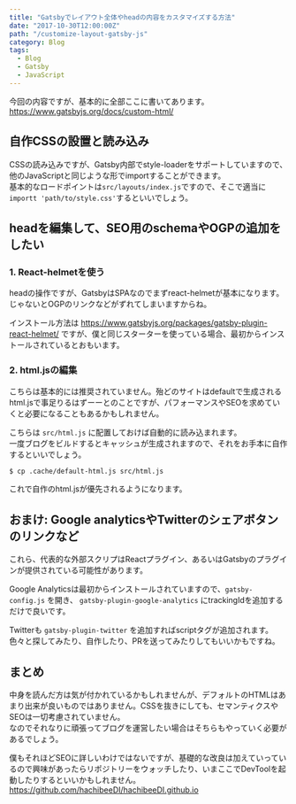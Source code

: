 ```yaml
---
title: "Gatsbyでレイアウト全体やheadの内容をカスタマイズする方法"
date: "2017-10-30T12:00:00Z"
path: "/customize-layout-gatsby-js"
category: Blog
tags:
  - Blog
  - Gatsby
  - JavaScript
---
```


今回の内容ですが、基本的に全部ここに書いてあります。  
https://www.gatsbyjs.org/docs/custom-html/

## 自作CSSの設置と読み込み

CSSの読み込みですが、Gatsby内部でstyle-loaderをサポートしていますので、他のJavaScriptと同じような形でimportすることができます。  
基本的なロードポイントは`src/layouts/index.js`ですので、そこで適当に`importt 'path/to/style.css'`するといいでしょう。


## headを編集して、SEO用のschemaやOGPの追加をしたい

### 1. React-helmetを使う

headの操作ですが、GatsbyはSPAなのでまずreact-helmetが基本になります。じゃないとOGPのリンクなどがずれてしまいますからね。

インストール方法は https://www.gatsbyjs.org/packages/gatsby-plugin-react-helmet/ ですが、僕と同じスターターを使っている場合、最初からインストールされているとおもいます。


### 2. html.jsの編集

こちらは基本的には推奨されていません。殆どのサイトはdefaultで生成されるhtml.jsで事足りるはずーーとのことですが、パフォーマンスやSEOを求めていくと必要になることもあるかもしれません。

こちらは `src/html.js` に配置しておけば自動的に読み込まれます。  
一度ブログをビルドするとキャッシュが生成されますので、それをお手本に自作するといいでしょう。


```sh
$ cp .cache/default-html.js src/html.js
```

これで自作のhtml.jsが優先されるようになります。


## おまけ: Google analyticsやTwitterのシェアボタンのリンクなど

これら、代表的な外部スクリプはReactプラグイン、あるいはGatsbyのプラグインが提供されている可能性があります。

Google Analyticsは最初からインストールされていますので、`gatsby-config.js` を開き、  `gatsby-plugin-google-analytics` にtrackingIdを追加するだけで良いです。

Twitterも `gatsby-plugin-twitter` を追加すればscriptタグが追加されます。  
色々と探してみたり、自作したり、PRを送ってみたりしてもいいかもですね。


## まとめ

中身を読んだ方は気が付かれているかもしれませんが、デフォルトのHTMLはあまり出来が良いものではありません。CSSを抜きにしても、セマンティクスやSEOは一切考慮されていません。  
なのでそれなりに頑張ってブログを運営したい場合はそちらもやっていく必要があるでしょう。

僕もそれほどSEOに詳しいわけではないですが、基礎的な改良は加えていっているので興味があったらリポジトリーをウォッチしたり、いまここでDevToolを起動したりするといいかもしれません。
https://github.com/hachibeeDI/hachibeeDI.github.io
